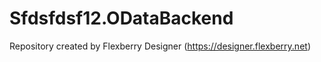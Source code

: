 # Sfdsfdsf12.ODataBackend
Repository created by Flexberry Designer (https://designer.flexberry.net)
